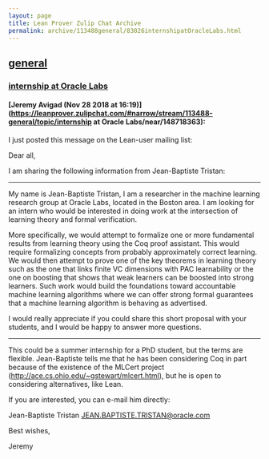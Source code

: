 ```yaml
---
layout: page
title: Lean Prover Zulip Chat Archive 
permalink: archive/113488general/83026internshipatOracleLabs.html
---
```


## [general](index.html)
### [internship at Oracle Labs](83026internshipatOracleLabs.html)

#### [Jeremy Avigad (Nov 28 2018 at 16:19)](https://leanprover.zulipchat.com/#narrow/stream/113488-general/topic/internship at Oracle Labs/near/148718363):
I just posted this message on the Lean-user mailing list:

Dear all,

I am sharing the following information from Jean-Baptiste Tristan:

*****

My name is Jean-Baptiste Tristan, I am a researcher in the machine
learning research group at Oracle Labs, located in the Boston area. I
am looking for an intern who would be interested in doing work at the
intersection of learning theory and formal verification.

More specifically, we would attempt to formalize one or more
fundamental results from learning theory using the Coq proof
assistant. This would require formalizing concepts from probably
approximately correct learning. We would then attempt to prove one of
the key theorems in learning theory such as the one that links finite
VC dimensions with PAC learnability or the one on boosting that shows
that weak learners can be boosted into strong learners. Such work
would build the foundations toward accountable machine learning
algorithms where we can offer strong formal guarantees that a machine
learning algorithm is behaving as advertised.

I would really appreciate if you could share this short proposal with
your students, and I would be happy to answer more questions.

*****

This could be a summer internship for a PhD student, but the terms are flexible. Jean-Baptiste tells me that he has been considering Coq in part because of the existence of the MLCert project (http://ace.cs.ohio.edu/~gstewart/mlcert.html), but he is open to considering alternatives, like Lean.

If you are interested, you can e-mail him directly:

Jean-Baptiste Tristan <JEAN.BAPTISTE.TRISTAN@oracle.com> 

Best wishes,

Jeremy


